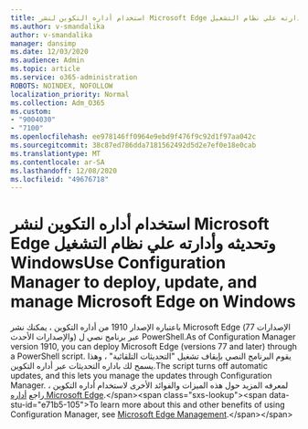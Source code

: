 ```yaml
---
title: استخدام أداره التكوين لنشر Microsoft Edge وتحديثه وأدارته علي نظام التشغيل Windows
ms.author: v-smandalika
author: v-smandalika
manager: dansimp
ms.date: 12/03/2020
ms.audience: Admin
ms.topic: article
ms.service: o365-administration
ROBOTS: NOINDEX, NOFOLLOW
localization_priority: Normal
ms.collection: Adm_O365
ms.custom:
- "9004030"
- "7100"
ms.openlocfilehash: ee978146ff0964e9ebd9f476f9c92d1f97aa042c
ms.sourcegitcommit: 38c87ed786dda7181562492d5d2e7ef0e18e0cab
ms.translationtype: MT
ms.contentlocale: ar-SA
ms.lasthandoff: 12/08/2020
ms.locfileid: "49676718"
---
```

# <a name="use-configuration-manager-to-deploy-update-and-manage-microsoft-edge-on-windows"></a><span data-ttu-id="e71b5-102">استخدام أداره التكوين لنشر Microsoft Edge وتحديثه وأدارته علي نظام التشغيل Windows</span><span class="sxs-lookup"><span data-stu-id="e71b5-102">Use Configuration Manager to deploy, update, and manage Microsoft Edge on Windows</span></span>

<span data-ttu-id="e71b5-103">باعتباره الإصدار 1910 من أداره التكوين ، يمكنك نشر Microsoft Edge (الإصدارات 77 والإصدارات الأحدث) عبر برنامج نصي ل PowerShell.</span><span class="sxs-lookup"><span data-stu-id="e71b5-103">As of Configuration Manager version 1910, you can deploy Microsoft Edge (versions 77 and later) through a PowerShell script.</span></span> <span data-ttu-id="e71b5-104">يقوم البرنامج النصي بإيقاف تشغيل "التحديثات التلقائية" ، وهذا يسمح لك باداره التحديثات عبر أداره التكوين.</span><span class="sxs-lookup"><span data-stu-id="e71b5-104">The script turns off automatic updates, and this lets you manage the updates through Configuration Manager.</span></span> <span data-ttu-id="e71b5-105">لمعرفه المزيد حول هذه الميزات والفوائد الأخرى لاستخدام أداره التكوين ، راجع [أداره Microsoft Edge](https://docs.microsoft.com/mem/configmgr/apps/deploy-use/deploy-edge?).</span><span class="sxs-lookup"><span data-stu-id="e71b5-105">To learn more about this and other benefits of using Configuration Manager, see [Microsoft Edge Management](https://docs.microsoft.com/mem/configmgr/apps/deploy-use/deploy-edge?).</span></span>